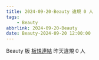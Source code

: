```yaml
---
title: 2024-09-20-Beauty 違規 0 人
tags:
    - Beauty
abbrlink: 2024-09-20-Beauty
date: Beauty-2024-09-20 12:00:00
---
```

Beauty 板 [板規連結](https://www.ptt.cc/bbs/Beauty/M.1630069980.A.84B.html)
昨天違規 0 人
